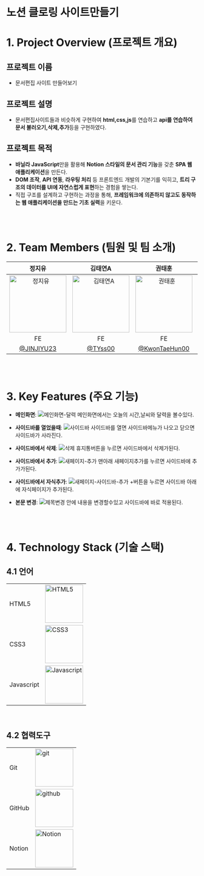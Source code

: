 # 노션 클로링 사이트만들기

# 1. Project Overview (프로젝트 개요)

## 프로젝트 이름
- 문서편집 사이트 만들어보기

## 프로젝트 설명
- 문서편집사이트들과 비슷하게 구현하여 **html,css,js**를 연습하고 **api를 연습하여 문서 불러오기,삭제,추가**등을 구현하였다.
  
## 프로젝트 목적

- **바닐라 JavaScript**만을 활용해 **Notion 스타일의 문서 관리 기능**을 갖춘 **SPA 웹 애플리케이션**을 만든다.  
- **DOM 조작**, **API 연동**, **라우팅 처리** 등 프론트엔드 개발의 기본기를 익히고, **트리 구조의 데이터를 UI에 자연스럽게 표현**하는 경험을 쌓는다.  
- 직접 구조를 설계하고 구현하는 과정을 통해, **프레임워크에 의존하지 않고도 동작하는 웹 애플리케이션을 만드는 기초 실력**을 키운다.


<br/>
<br/>

# 2. Team Members (팀원 및 팀 소개)
| 정지유 | 김태연A | 권태훈 | 이민지 | 이교은 |
|:------:|:------:|:------:|:------:|:------:|
| <img src="https://avatars.githubusercontent.com/u/86185120?v=4" alt="정지유" width="150"> | <img src="https://avatars.githubusercontent.com/u/89635061?v=4" alt="김태연A" width="150"> | <img src="https://avatars.githubusercontent.com/u/56614716?v=4" alt="권태훈" width="150"> | <img src="https://avatars.githubusercontent.com/u/175625606?v=4" alt="이민지" width="150"> | <img src="https://avatars.githubusercontent.com/u/101385806?v=4" alt="이교은" width="150"> |
| FE | FE | FE | FE | FE |
| [@JINJIYU23](https://github.com/JINJIYU23) | [@TYss00](https://github.com/TYss00) | [@KwonTaeHun00](https://github.com/KwonTaeHun00) | [@mjlee38](https://github.com/mjlee38) | [@kyoeun01](https://github.com/kyoeun01) |

<br/>
<br/>

# 3. Key Features (주요 기능)
- **메인화면**:
![메인화면-달력](https://github.com/user-attachments/assets/aa8d3c92-c433-4d80-a0f6-08f4964231c0)
메인화면에서는 오늘의 시간,날씨와 달력을 볼수있다.

- **사이드바를 열었을때**:
![사이드바](https://github.com/user-attachments/assets/0106db66-bd3b-4bf0-bac0-1ae40d1f206d)
사이드바를 열면 사이드바메뉴가 나오고 닫으면 사이드바가 사라진다.

- **사이드바에서 삭제**:
![삭제](https://github.com/user-attachments/assets/613f1927-5d57-45b7-a06c-c0465d3a0519)
휴지통버튼을 누르면 사이드바에서 삭제가된다.

- **사이드바에서 추가**:
![새페이지-추가](https://github.com/user-attachments/assets/e859d2ff-0026-4b36-af65-0351e6f10a7b)
맨아래 새페이지추가를 누르면 사이드바에 추가가된다.

- **사이드바에서 자식추가**:
![새페이지-사이드바-추가](https://github.com/user-attachments/assets/629eab03-de03-414a-a8d9-a9e46f8014aa)
+버튼을 누르면 사이드바 아래에 자식페이지가 추가된다.

- **본문 변경**:
![제목변경](https://github.com/user-attachments/assets/8b557ed9-c7cf-42b6-8b48-f4e7e125e6df)
안에 내용을 변경할수있고 사이드바에 바로 적용된다.

<br/>
<br/>

# 4. Technology Stack (기술 스택)
## 4.1 언어
|  |  |
|-----------------|-----------------|
| HTML5    |<img src="https://github.com/user-attachments/assets/2e122e74-a28b-4ce7-aff6-382959216d31" alt="HTML5" width="100">| 
| CSS3    |   <img src="https://github.com/user-attachments/assets/c531b03d-55a3-40bf-9195-9ff8c4688f13" alt="CSS3" width="100">|
| Javascript    |  <img src="https://github.com/user-attachments/assets/4a7d7074-8c71-48b4-8652-7431477669d1" alt="Javascript" width="100"> | 

<br/>

## 4.2 협력도구
|  |  |
|-----------------|-----------------|
| Git    |  <img src="https://github.com/user-attachments/assets/483abc38-ed4d-487c-b43a-3963b33430e6" alt="git" width="100">    |
| GitHub   |  <img src="https://upload.wikimedia.org/wikipedia/commons/thumb/9/95/Font_Awesome_5_brands_github.svg/250px-Font_Awesome_5_brands_github.svg.png" alt="github" width="100">    |
| Notion    |  <img src="https://github.com/user-attachments/assets/34141eb9-deca-416a-a83f-ff9543cc2f9a" alt="Notion" width="100">    |

<br/>

